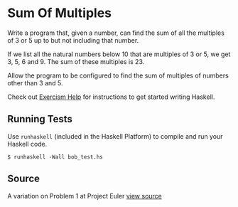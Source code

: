 # Sum Of Multiples

Write a program that, given a number, can find the sum of all the
multiples of 3 or 5 up to but not including that number.

If we list all the natural numbers below 10 that are multiples of 3 or
5, we get 3, 5, 6 and 9. The sum of these multiples is 23.

Allow the program to be configured to find the sum of multiples of
numbers other than 3 and 5.

Check out
[Exercism Help](http://help.exercism.io/getting-started-with-haskell.html)
for instructions to get started writing Haskell.

## Running Tests

Use `runhaskell` (included in the Haskell Platform) to compile and run your
Haskell code.

    $ runhaskell -Wall bob_test.hs

## Source

A variation on Problem 1 at Project Euler
[view source](http://projecteuler.net/problem=1)

